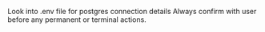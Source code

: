 Look into .env file for postgres connection details
Always confirm with user before any permanent or terminal actions.